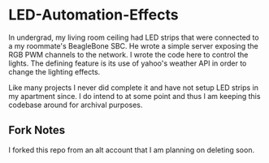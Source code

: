 # LED-Automation-Effects
In undergrad, my living room ceiling had LED strips that were connected to a my roommate's BeagleBone SBC. He wrote a simple server exposing the RGB PWM channels to the network. I wrote the code here to control the lights. The defining feature is its use of yahoo's weather API in order to change the lighting effects. 

Like many projects I never did complete it and have not setup LED strips in my apartment since. I do intend to at some point and thus I am keeping this codebase around for archival purposes.

## Fork Notes
I forked this repo from an alt account that I am planning on deleting soon.
